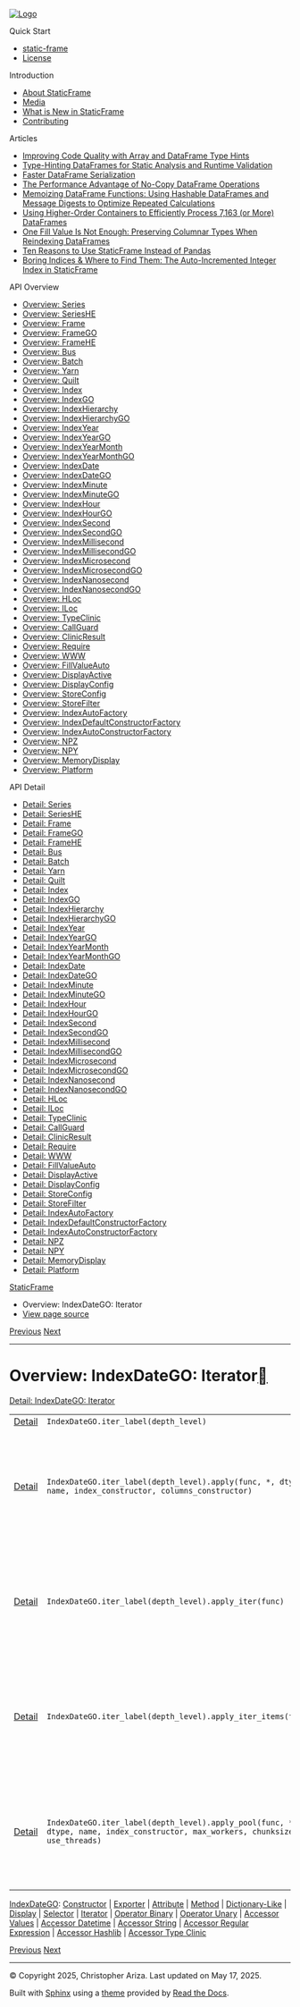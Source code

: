 [![Logo](../_static/sf-logo-web_icon-small.png)](../index.md)

Quick Start

* [static-frame](../readme.md)
* [License](../license.md)

Introduction

* [About StaticFrame](../intro.md)
* [Media](../intro.md#media)
* [What is New in StaticFrame](../new.md)
* [Contributing](../contributing.md)

Articles

* [Improving Code Quality with Array and DataFrame Type Hints](../articles/guard.md)
* [Type-Hinting DataFrames for Static Analysis and Runtime Validation](../articles/ftyping.md)
* [Faster DataFrame Serialization](../articles/serialize.md)
* [The Performance Advantage of No-Copy DataFrame Operations](../articles/no_copy.md)
* [Memoizing DataFrame Functions: Using Hashable DataFrames and Message Digests to Optimize Repeated Calculations](../articles/hash.md)
* [Using Higher-Order Containers to Efficiently Process 7,163 (or More) DataFrames](../articles/uhoc.md)
* [One Fill Value Is Not Enough: Preserving Columnar Types When Reindexing DataFrames](../articles/fill_value.md)
* [Ten Reasons to Use StaticFrame Instead of Pandas](../articles/upgrade.md)
* [Boring Indices & Where to Find Them: The Auto-Incremented Integer Index in StaticFrame](../articles/aiii.md)

API Overview

* [Overview: Series](series.md)
* [Overview: SeriesHE](series_he.md)
* [Overview: Frame](frame.md)
* [Overview: FrameGO](frame_go.md)
* [Overview: FrameHE](frame_he.md)
* [Overview: Bus](bus.md)
* [Overview: Batch](batch.md)
* [Overview: Yarn](yarn.md)
* [Overview: Quilt](quilt.md)
* [Overview: Index](index.md)
* [Overview: IndexGO](index_go.md)
* [Overview: IndexHierarchy](index_hierarchy.md)
* [Overview: IndexHierarchyGO](index_hierarchy_go.md)
* [Overview: IndexYear](index_year.md)
* [Overview: IndexYearGO](index_year_go.md)
* [Overview: IndexYearMonth](index_year_month.md)
* [Overview: IndexYearMonthGO](index_year_month_go.md)
* [Overview: IndexDate](index_date.md)
* [Overview: IndexDateGO](index_date_go.md)
* [Overview: IndexMinute](index_minute.md)
* [Overview: IndexMinuteGO](index_minute_go.md)
* [Overview: IndexHour](index_hour.md)
* [Overview: IndexHourGO](index_hour_go.md)
* [Overview: IndexSecond](index_second.md)
* [Overview: IndexSecondGO](index_second_go.md)
* [Overview: IndexMillisecond](index_millisecond.md)
* [Overview: IndexMillisecondGO](index_millisecond_go.md)
* [Overview: IndexMicrosecond](index_microsecond.md)
* [Overview: IndexMicrosecondGO](index_microsecond_go.md)
* [Overview: IndexNanosecond](index_nanosecond.md)
* [Overview: IndexNanosecondGO](index_nanosecond_go.md)
* [Overview: HLoc](hloc.md)
* [Overview: ILoc](iloc.md)
* [Overview: TypeClinic](type_clinic.md)
* [Overview: CallGuard](call_guard.md)
* [Overview: ClinicResult](clinic_result.md)
* [Overview: Require](require.md)
* [Overview: WWW](www.md)
* [Overview: FillValueAuto](fill_value_auto.md)
* [Overview: DisplayActive](display_active.md)
* [Overview: DisplayConfig](display_config.md)
* [Overview: StoreConfig](store_config.md)
* [Overview: StoreFilter](store_filter.md)
* [Overview: IndexAutoFactory](index_auto_factory.md)
* [Overview: IndexDefaultConstructorFactory](index_default_constructor_factory.md)
* [Overview: IndexAutoConstructorFactory](index_auto_constructor_factory.md)
* [Overview: NPZ](npz.md)
* [Overview: NPY](npy.md)
* [Overview: MemoryDisplay](memory_display.md)
* [Overview: Platform](platform.md)

API Detail

* [Detail: Series](../api_detail/series.md)
* [Detail: SeriesHE](../api_detail/series_he.md)
* [Detail: Frame](../api_detail/frame.md)
* [Detail: FrameGO](../api_detail/frame_go.md)
* [Detail: FrameHE](../api_detail/frame_he.md)
* [Detail: Bus](../api_detail/bus.md)
* [Detail: Batch](../api_detail/batch.md)
* [Detail: Yarn](../api_detail/yarn.md)
* [Detail: Quilt](../api_detail/quilt.md)
* [Detail: Index](../api_detail/index.md)
* [Detail: IndexGO](../api_detail/index_go.md)
* [Detail: IndexHierarchy](../api_detail/index_hierarchy.md)
* [Detail: IndexHierarchyGO](../api_detail/index_hierarchy_go.md)
* [Detail: IndexYear](../api_detail/index_year.md)
* [Detail: IndexYearGO](../api_detail/index_year_go.md)
* [Detail: IndexYearMonth](../api_detail/index_year_month.md)
* [Detail: IndexYearMonthGO](../api_detail/index_year_month_go.md)
* [Detail: IndexDate](../api_detail/index_date.md)
* [Detail: IndexDateGO](../api_detail/index_date_go.md)
* [Detail: IndexMinute](../api_detail/index_minute.md)
* [Detail: IndexMinuteGO](../api_detail/index_minute_go.md)
* [Detail: IndexHour](../api_detail/index_hour.md)
* [Detail: IndexHourGO](../api_detail/index_hour_go.md)
* [Detail: IndexSecond](../api_detail/index_second.md)
* [Detail: IndexSecondGO](../api_detail/index_second_go.md)
* [Detail: IndexMillisecond](../api_detail/index_millisecond.md)
* [Detail: IndexMillisecondGO](../api_detail/index_millisecond_go.md)
* [Detail: IndexMicrosecond](../api_detail/index_microsecond.md)
* [Detail: IndexMicrosecondGO](../api_detail/index_microsecond_go.md)
* [Detail: IndexNanosecond](../api_detail/index_nanosecond.md)
* [Detail: IndexNanosecondGO](../api_detail/index_nanosecond_go.md)
* [Detail: HLoc](../api_detail/hloc.md)
* [Detail: ILoc](../api_detail/iloc.md)
* [Detail: TypeClinic](../api_detail/type_clinic.md)
* [Detail: CallGuard](../api_detail/call_guard.md)
* [Detail: ClinicResult](../api_detail/clinic_result.md)
* [Detail: Require](../api_detail/require.md)
* [Detail: WWW](../api_detail/www.md)
* [Detail: FillValueAuto](../api_detail/fill_value_auto.md)
* [Detail: DisplayActive](../api_detail/display_active.md)
* [Detail: DisplayConfig](../api_detail/display_config.md)
* [Detail: StoreConfig](../api_detail/store_config.md)
* [Detail: StoreFilter](../api_detail/store_filter.md)
* [Detail: IndexAutoFactory](../api_detail/index_auto_factory.md)
* [Detail: IndexDefaultConstructorFactory](../api_detail/index_default_constructor_factory.md)
* [Detail: IndexAutoConstructorFactory](../api_detail/index_auto_constructor_factory.md)
* [Detail: NPZ](../api_detail/npz.md)
* [Detail: NPY](../api_detail/npy.md)
* [Detail: MemoryDisplay](../api_detail/memory_display.md)
* [Detail: Platform](../api_detail/platform.md)

[StaticFrame](../index.md)

* Overview: IndexDateGO: Iterator
* [View page source](../_sources/api_overview/index_date_go-iterator.rst.txt)

[Previous](index_date_go-selector.md "Overview: IndexDateGO: Selector")
[Next](index_date_go-operator_binary.md "Overview: IndexDateGO: Operator Binary")

---

# Overview: IndexDateGO: Iterator[](#overview-indexdatego-iterator "Link to this heading")

[Detail: IndexDateGO: Iterator](../api_detail/index_date_go-iterator.md#api-detail-indexdatego-iterator)

|  |  |  |
| --- | --- | --- |
| [Detail](../api_detail/index_date_go-iterator.md#api-sig-indexdatego-iter-label) | `IndexDateGO.iter_label(depth_level)` |  |
| [Detail](../api_detail/index_date_go-iterator.md#api-sig-indexdatego-iter-label-apply) | `IndexDateGO.iter_label(depth_level).apply(func, *, dtype, name, index_constructor, columns_constructor)` | Apply a function to each value. Returns a new container. Args: func: A function… |
| [Detail](../api_detail/index_date_go-iterator.md#api-sig-indexdatego-iter-label-apply-iter) | `IndexDateGO.iter_label(depth_level).apply_iter(func)` | Apply a function to each value. A generator of resulting values. Args: func: A f… |
| [Detail](../api_detail/index_date_go-iterator.md#api-sig-indexdatego-iter-label-apply-iter-items) | `IndexDateGO.iter_label(depth_level).apply_iter_items(func)` | Apply a function to each value. A generator of resulting key, value pairs. Args:… |
| [Detail](../api_detail/index_date_go-iterator.md#api-sig-indexdatego-iter-label-apply-pool) | `IndexDateGO.iter_label(depth_level).apply_pool(func, *, dtype, name, index_constructor, max_workers, chunksize, use_threads)` | Apply a function to each value. Employ parallel processing with either the Proce… |

[IndexDateGO](index_date_go.md#api-overview-indexdatego): [Constructor](index_date_go-constructor.md#api-overview-indexdatego-constructor) | [Exporter](index_date_go-exporter.md#api-overview-indexdatego-exporter) | [Attribute](index_date_go-attribute.md#api-overview-indexdatego-attribute) | [Method](index_date_go-method.md#api-overview-indexdatego-method) | [Dictionary-Like](index_date_go-dictionary_like.md#api-overview-indexdatego-dictionary-like) | [Display](index_date_go-display.md#api-overview-indexdatego-display) | [Selector](index_date_go-selector.md#api-overview-indexdatego-selector) | [Iterator](#api-overview-indexdatego-iterator) | [Operator Binary](index_date_go-operator_binary.md#api-overview-indexdatego-operator-binary) | [Operator Unary](index_date_go-operator_unary.md#api-overview-indexdatego-operator-unary) | [Accessor Values](index_date_go-accessor_values.md#api-overview-indexdatego-accessor-values) | [Accessor Datetime](index_date_go-accessor_datetime.md#api-overview-indexdatego-accessor-datetime) | [Accessor String](index_date_go-accessor_string.md#api-overview-indexdatego-accessor-string) | [Accessor Regular Expression](index_date_go-accessor_regular_expression.md#api-overview-indexdatego-accessor-regular-expression) | [Accessor Hashlib](index_date_go-accessor_hashlib.md#api-overview-indexdatego-accessor-hashlib) | [Accessor Type Clinic](index_date_go-accessor_type_clinic.md#api-overview-indexdatego-accessor-type-clinic)

[Previous](index_date_go-selector.md "Overview: IndexDateGO: Selector")
[Next](index_date_go-operator_binary.md "Overview: IndexDateGO: Operator Binary")

---

© Copyright 2025, Christopher Ariza.
Last updated on May 17, 2025.

Built with [Sphinx](https://www.sphinx-doc.org/) using a
[theme](https://github.com/readthedocs/sphinx_rtd_theme)
provided by [Read the Docs](https://readthedocs.org).